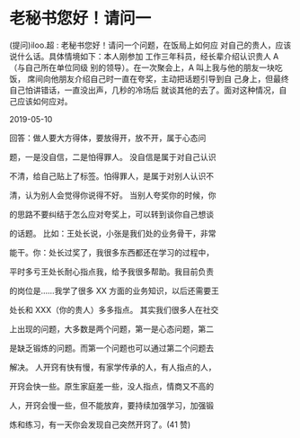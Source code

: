 # 老秘书您好！请问一

(提问)iloo.超 : 老秘书您好！请问一个问题，在饭局上如何应 对自己的贵人，应该说什么话。具体情境如下：本人刚参加 工作三年科员，经长辈介绍认识贵人 A（与自己所在单位同级 别的领导）。在一次聚会上，A 叫上我与他的朋友一块吃饭， 席间向他朋友介绍自己时一直在夸奖，主动把话题引导到自 己身上，但最终自己怕讲错话，一直没出声，几秒的冷场后 就谈其他的去了。面对这种情况，自己应该如何应对。

2019-05-10

回答：做人要大方得体，要放得开，放不开，属于心态问

题，一是没自信，二是怕得罪人。 没自信是属于对自己认识

不清，给自己贴上了标签。怕得罪人，是属于对别人认识不

清，认为别人会觉得你说得不好。 当别人夸奖你的时候，你

的思路不要纠结于怎么应对夸奖上，可以转到谈你自己想谈

的话题。 比如：王处长说，小张是我们处的业务骨干，非常

能干。你：处长过奖了，我很多东西都还在学习的过程中，

平时多亏王处长耐心指点我，给予我很多帮助。我目前负责

的岗位是……我学了很多 XX 方面的业务知识，以后还需要王

处长和 XXX（你的贵人）多多指点。 其实我们很多人在社交

上出现的问题，大多数是两个问题，第一是心态问题，第二

是缺乏锻炼的问题。而第一个问题也可以通过第二个问题去

解决。 人开窍有快有慢，有家学传承的人，有人指点的人，

开窍会快一些。原生家庭差一些，没人指点，情商又不高的

人，开窍会慢一些，但不能放弃，要持续加强学习，加强锻

炼和练习，有一天你会发现自己突然开窍了。(41 赞)